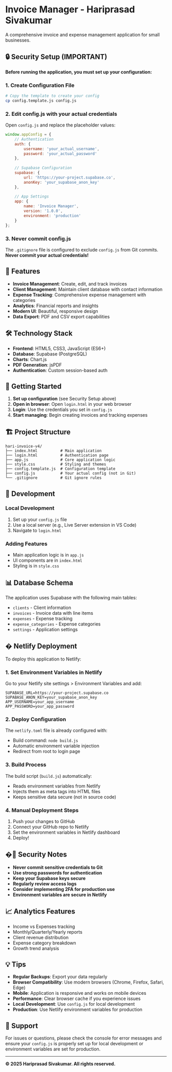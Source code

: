 # Invoice Manager - Hariprasad Sivakumar

A comprehensive invoice and expense management application for small businesses.

## 🔒 Security Setup (IMPORTANT)

**Before running the application, you must set up your configuration:**

### 1. Create Configuration File

```bash
# Copy the template to create your config
cp config.template.js config.js
```

### 2. Edit config.js with your actual credentials

Open `config.js` and replace the placeholder values:

```javascript
window.appConfig = {
    // Authentication
    auth: {
        username: 'your_actual_username',
        password: 'your_actual_password'
    },
    
    // Supabase Configuration  
    supabase: {
        url: 'https://your-project.supabase.co',
        anonKey: 'your_supabase_anon_key'
    },
    
    // App Settings
    app: {
        name: 'Invoice Manager',
        version: '1.0.0',
        environment: 'production'
    }
};
```

### 3. Never commit config.js

The `.gitignore` file is configured to exclude `config.js` from Git commits. **Never commit your actual credentials!**

## 🚀 Features

- **Invoice Management**: Create, edit, and track invoices
- **Client Management**: Maintain client database with contact information
- **Expense Tracking**: Comprehensive expense management with categories
- **Analytics**: Financial reports and insights
- **Modern UI**: Beautiful, responsive design
- **Data Export**: PDF and CSV export capabilities

## 🛠️ Technology Stack

- **Frontend**: HTML5, CSS3, JavaScript (ES6+)
- **Database**: Supabase (PostgreSQL)
- **Charts**: Chart.js
- **PDF Generation**: jsPDF
- **Authentication**: Custom session-based auth

## 📱 Getting Started

1. **Set up configuration** (see Security Setup above)
2. **Open in browser**: Open `login.html` in your web browser
3. **Login**: Use the credentials you set in `config.js`
4. **Start managing**: Begin creating invoices and tracking expenses

## 🏗️ Project Structure

```
hari-invoice-v4/
├── index.html          # Main application
├── login.html          # Authentication page
├── app.js              # Core application logic
├── style.css           # Styling and themes
├── config.template.js  # Configuration template
├── config.js           # Your actual config (not in Git)
└── .gitignore          # Git ignore rules
```

## 🔧 Development

### Local Development
1. Set up your `config.js` file
2. Use a local server (e.g., Live Server extension in VS Code)
3. Navigate to `login.html`

### Adding Features
- Main application logic is in `app.js`
- UI components are in `index.html`
- Styling is in `style.css`

## 📊 Database Schema

The application uses Supabase with the following main tables:
- `clients` - Client information
- `invoices` - Invoice data with line items
- `expenses` - Expense tracking
- `expense_categories` - Expense categories
- `settings` - Application settings

## � Netlify Deployment

To deploy this application to Netlify:

### 1. Set Environment Variables in Netlify

Go to your Netlify site settings > Environment Variables and add:

```
SUPABASE_URL=https://your-project.supabase.co
SUPABASE_ANON_KEY=your_supabase_anon_key
APP_USERNAME=your_app_username
APP_PASSWORD=your_app_password
```

### 2. Deploy Configuration

The `netlify.toml` file is already configured with:
- Build command: `node build.js`
- Automatic environment variable injection
- Redirect from root to login page

### 3. Build Process

The build script (`build.js`) automatically:
- Reads environment variables from Netlify
- Injects them as meta tags into HTML files
- Keeps sensitive data secure (not in source code)

### 4. Manual Deployment Steps

1. Push your changes to GitHub
2. Connect your GitHub repo to Netlify
3. Set the environment variables in Netlify dashboard
4. Deploy!

## �🚨 Security Notes

- **Never commit sensitive credentials to Git**
- **Use strong passwords for authentication**
- **Keep your Supabase keys secure**
- **Regularly review access logs**
- **Consider implementing 2FA for production use**
- **Environment variables are secure in Netlify**

## 📈 Analytics Features

- Income vs Expenses tracking
- Monthly/Quarterly/Yearly reports
- Client revenue distribution
- Expense category breakdown
- Growth trend analysis

## 💡 Tips

- **Regular Backups**: Export your data regularly
- **Browser Compatibility**: Use modern browsers (Chrome, Firefox, Safari, Edge)
- **Mobile**: Application is responsive and works on mobile devices
- **Performance**: Clear browser cache if you experience issues
- **Local Development**: Use `config.js` for local development
- **Production**: Use Netlify environment variables for production

## 🤝 Support

For issues or questions, please check the console for error messages and ensure your `config.js` is properly set up for local development or environment variables are set for production.

---

**© 2025 Hariprasad Sivakumar. All rights reserved.**
